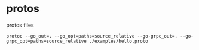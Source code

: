 # protos

protos files

```
protoc --go_out=. --go_opt=paths=source_relative --go-grpc_out=. --go-grpc_opt=paths=source_relative ./examples/hello.proto    
```